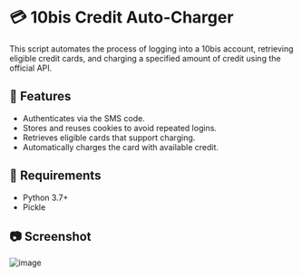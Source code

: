 # 💳 10bis Credit Auto-Charger

This script automates the process of logging into a 10bis account, retrieving eligible credit cards, and charging a specified amount of credit using the official API.

## 🚀 Features

- Authenticates via the SMS code.
- Stores and reuses cookies to avoid repeated logins.
- Retrieves eligible cards that support charging.
- Automatically charges the card with available credit.

## 🧰 Requirements

- Python 3.7+
- Pickle

## 📷 Screenshot
  
![image](https://github.com/user-attachments/assets/e27b3ff4-b069-4e9a-9a8c-894c08c612d1)
